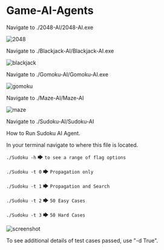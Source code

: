 ﻿# Game-AI-Agents


Navigate to ./2048-AI/2048-AI.exe

![2048](https://github.com/cubinCheese/Game-AI-Agents/assets/93562548/783609f6-3505-4df9-b0a0-c1efe3eb8b8a)


Navigate to ./Blackjack-AI/Blackjack-AI.exe

![blackjack](https://github.com/cubinCheese/Game-AI-Agents/assets/93562548/11c82a35-615f-4f06-885a-f61aac065385)


Navigate to ./Gomoku-AI/Gomoku-AI.exe

![gomoku](https://github.com/cubinCheese/Game-AI-Agents/assets/93562548/f68fad88-2d1c-4f5e-b00c-4a7c0f56e50e)


Navigate to ./Maze-AI/Maze-AI

![maze](https://github.com/cubinCheese/Game-AI-Agents/assets/93562548/a9961cd2-ee8c-42b4-8ed3-c7588b73cbde)


Navigate to ./Sudoku-AI/Sudoku-AI

How to Run Sudoku AI Agent.

In your terminal navigate to where this file is located.

```./Sudoku -h``` 🡆 ```to see a range of flag options```

```./Sudoku -t 0``` 🡆 ```Propagation only```

```./Sudoku -t 1``` 🡆 ```Propagation and Search```

```./Sudoku -t 2``` 🡆 ```50 Easy Cases```

```./Sudoku -t 3``` 🡆 ```50 Hard Cases```


![screenshot](https://github.com/cubinCheese/Game-AI-Agents/assets/93562548/bf9979c4-7fc5-49dd-a1a1-a3544058525d)



To see additional details of test cases passed, use "-d True".

